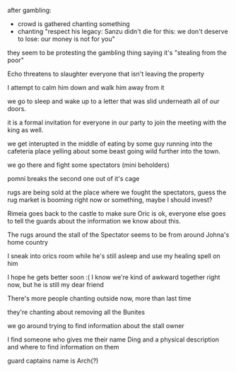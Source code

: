 after gambling:
- crowd is gathered chanting something
- chanting "respect his legacy: Sanzu didn't die for this: we don't deserve to lose: our money is not for you"

they seem to be protesting the gambling thing saying it's "stealing from the poor"

Echo threatens to slaughter everyone that isn't leaving the property

I attempt to calm him down and walk him away from it

we go to sleep and wake up to a letter that was slid underneath all of our doors.

it is a formal invitation for everyone in our party to join the meeting with the king as well.

we get interupted in the middle of eating by some guy running into the cafeteria place yelling about some beast going wild further into the town.

we go there and fight some spectators (mini beholders)

pomni breaks the second one out of it's cage

rugs are being sold at the place where we fought the spectators, guess the rug market is booming right now or something, maybe I should invest?

Rimeia goes back to the castle to make sure Oric is ok, everyone else goes to tell the guards about the information we know about this. 

The rugs around the stall of the Spectator seems to be from around Johna's home country

I sneak into orics room while he's still asleep and use my healing spell on him

I hope he gets better soon :( I know we're kind of awkward together right now, but he is still my dear friend

There's more people chanting outside now, more than last time

they're chanting about removing all the Bunites

we go around trying to find information about the stall owner

I find someone who gives me their name Ding and a physical description and where to find information on them

guard captains name is Arch(?)
